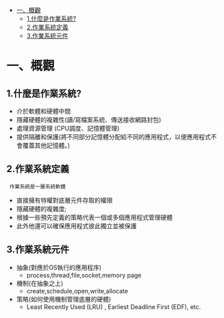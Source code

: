 * [一、概觀](#概觀)
    * [1.什麼是作業系統?](#什麼是作業系統?)
    * [2.作業系統定義](#作業系統定義)
    * [3.作業系統元件](#作業系統元件)
    
# 一、概觀

## 1.什麼是作業系統?
   *  介於軟體和硬體中間
   *  隱藏硬體的複雜性(讀/寫檔案系統、傳送接收網路封包)
   *  處理資源管理 (CPU調度、記憶體管理)
   *  提供隔離和保護(將不同部分記憶體分配給不同的應用程式，以便應用程式不會覆蓋其他記憶體。)
## 2.作業系統定義
     作業系統是一層系統軟體
   *  直接擁有特權對底層元件存取的權限
   *  隱藏硬體的複雜度;
   *  根據一些預先定義的策略代表一個或多個應用程式管理硬體
   *  此外他還可以確保應用程式彼此獨立並被保護
## 3.作業系統元件
   *  抽象(對應於OS執行的應用程序)
      * process,thread,file,socket,memory page
   *  機制(在抽象之上)
      * create,schedule,open,write,allocate
   *  策略(如何使用機制管理底層的硬體)
      * Least Recently Used (LRU) , Earliest Deadline First (EDF), etc.




